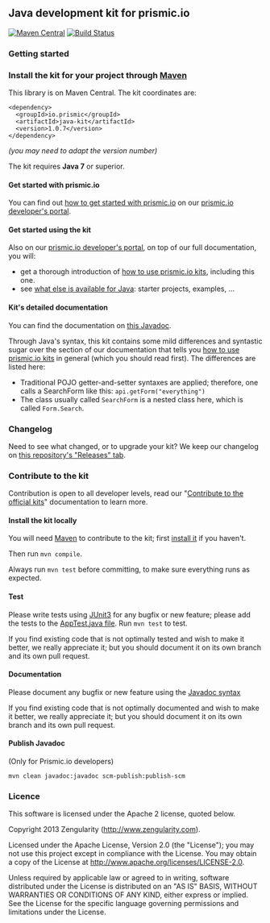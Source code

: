 ## Java development kit for prismic.io

[![Maven Central](https://maven-badges.herokuapp.com/maven-central/io.prismic/java-kit/badge.svg)](https://maven-badges.herokuapp.com/maven-central/io.prismic/java-kit)
[![Build Status](https://api.travis-ci.org/prismicio/java-kit.png)](https://travis-ci.org/prismicio/java-kit)

### Getting started

### Install the kit for your project through [Maven](http://maven.apache.org/)

This library is on Maven Central. The kit coordinates are:

```
<dependency>
  <groupId>io.prismic</groupId>
  <artifactId>java-kit</artifactId>
  <version>1.0.7</version>
</dependency>
```

*(you may need to adapt the version number)*

The kit requires **Java 7** or superior.

#### Get started with prismic.io

You can find out [how to get started with prismic.io](https://developers.prismic.io/documentation/UjBaQsuvzdIHvE4D/getting-started) on our [prismic.io developer's portal](https://developers.prismic.io/).

#### Get started using the kit

Also on our [prismic.io developer's portal](https://developers.prismic.io/), on top of our full documentation, you will:
 * get a thorough introduction of [how to use prismic.io kits](https://developers.prismic.io/documentation/UjBe8bGIJ3EKtgBZ/api-documentation#kits-and-helpers), including this one.
 * see [what else is available for Java](https://developers.prismic.io/technologies/UjBh0MuvzeMJvE4g/java): starter projects, examples, ...

#### Kit's detailed documentation

You can find the documentation on [this Javadoc](http://prismicio.github.io/java-kit/).

Through Java's syntax, this kit contains some mild differences and syntastic sugar over the section of our documentation that tells you [how to use prismic.io kits](https://developers.prismic.io/documentation/UjBe8bGIJ3EKtgBZ/api-documentation#kits-and-helpers) in general (which you should read first). The differences are listed here:
 * Traditional POJO getter-and-setter syntaxes are applied; therefore, one calls a SearchForm like this: ```api.getForm("everything")```
 * The class usually called `SearchForm` is a nested class here, which is called `Form.Search`.

### Changelog

Need to see what changed, or to upgrade your kit? We keep our changelog on [this repository's "Releases" tab](https://github.com/prismicio/java-kit/releases).

### Contribute to the kit

Contribution is open to all developer levels, read our "[Contribute to the official kits](https://developers.prismic.io/documentation/UszOeAEAANUlwFpp/contribute-to-the-official-kits)" documentation to learn more.

#### Install the kit locally

You will need [Maven](http://maven.apache.org/) to contribute to the kit; first [install it](http://maven.apache.org/download.cgi) if you haven't.

Then run ```mvn compile```.

Always run ```mvn test``` before committing, to make sure everything runs as expected.

#### Test

Please write tests using [JUnit3](http://junit.sourceforge.net/junit3.8.1/) for any bugfix or new feature; please add the tests to the [AppTest.java file](https://github.com/prismicio/java-kit/blob/master/src/test/java/io/prismic/AppTest.java). Run ```mvn test``` to test.

If you find existing code that is not optimally tested and wish to make it better, we really appreciate it; but you should document it on its own branch and its own pull request.

#### Documentation

Please document any bugfix or new feature using the [Javadoc syntax](http://docs.oracle.com/javase/1.5.0/docs/tooldocs/windows/javadoc.html)

If you find existing code that is not optimally documented and wish to make it better, we really appreciate it; but you should document it on its own branch and its own pull request.

#### Publish Javadoc

(Only for Prismic.io developers)

    mvn clean javadoc:javadoc scm-publish:publish-scm

### Licence

This software is licensed under the Apache 2 license, quoted below.

Copyright 2013 Zengularity (http://www.zengularity.com).

Licensed under the Apache License, Version 2.0 (the "License"); you may not use this project except in compliance with the License. You may obtain a copy of the License at http://www.apache.org/licenses/LICENSE-2.0.

Unless required by applicable law or agreed to in writing, software distributed under the License is distributed on an "AS IS" BASIS, WITHOUT WARRANTIES OR CONDITIONS OF ANY KIND, either express or implied. See the License for the specific language governing permissions and limitations under the License.

